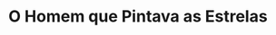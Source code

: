 ---
Numero: 192
title: O Homem que Pintava as Estrelas
Autor: Lan Wright
Co-autor: 
Ano-de-Publicacao: 1973
Titulo-original: The Pictures of Pavanne
Tradutor: Eurico da Fonseca
Co-tradutor: 
Ano-de-edicao: 1968
alias: Lan-Wright
Autor2-alias: 
Tradutor1-alias: Eurico-da-Fonseca
Tradutor2-alias: 
Titulo-link: 192-O-Homem-que-Pintava-as-Estrelas
Capa: Lima de Freitas
pags: 201
Capa-link: Lima-de-Freitas
---